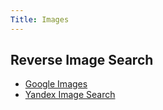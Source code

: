 ```yaml
---
Title: Images
---
```


## Reverse Image Search
- [Google Images](https://images.google.com/)
- [Yandex Image Search](https://yandex.com/images/)
